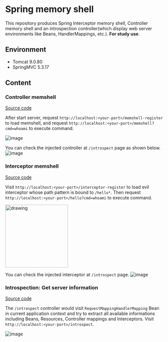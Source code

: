 # Spring memory shell
This repository produces Spring Interceptor memory shell, Controller memory shell and an introspection controller(which display 
web server environments like Beans, HandlerMappings, etc.). **For study use**.

## Environment
- Tomcat 9.0.80
- SpringMVC 5.3.17

## Content
### Controller memshell
[Source code](https://github.com/PadishahIII/Spring-Memshell/blob/master/src/main/java/spring/vul/springvulenv/controller/MemshellController.java)

After start server, request `http://localhost:<your-port>/memshell-register` to load memshell, and request `http://localhost:<your-port>/memshell?cmd=whoami` to execute command. 

![image](https://github.com/PadishahIII/Spring-Memshell/assets/83501709/6ab1c872-12fb-4d95-b73a-afcf7b273cd2)



You can check the injected controller at `/introspect` page as shown below.
![image](https://github.com/PadishahIII/Spring-Memshell/assets/83501709/e7ff8870-e8ed-4f2d-9d9d-d57ead6d68c6)



### Interceptor memshell
[Source code](https://github.com/PadishahIII/Spring-Memshell/blob/master/src/main/java/spring/vul/springvulenv/controller/InterceptorInjectController.java)

Visit `http://localhost:<your-port>/interceptor-register` to load evil interceptor whose path pattern is bound to `/hello*`. Then request `http://localhost:<your-port>/hello?cmd=whoami` to execute command.

<img src="https://github.com/PadishahIII/Spring-Memshell/assets/83501709/de5d8210-d4fa-4893-8eb7-535da4bdb166" alt="drawing" width="200">


You can check the injected interceptor at `/introspect` page.
![image](https://github.com/PadishahIII/Spring-Memshell/assets/83501709/eeff6c37-76a9-4dce-ad0f-df99212bde94)


### Introspection: Get server information
[Source code](https://github.com/PadishahIII/Spring-Memshell/blob/master/src/main/java/spring/vul/springvulenv/controller/IntrospectController.java)

The `/introspect` controller would visit `RequestMappingHandlerMapping` Bean in current application context and try to extract all available informations including Beans, Resources, Controller mappings and Interceptors. Visit `http://localhost:<your-port>/introspect`.

![image](https://github.com/PadishahIII/Spring-Memshell/assets/83501709/e92cc4e8-4922-49d7-b625-d36b9317e10c)

